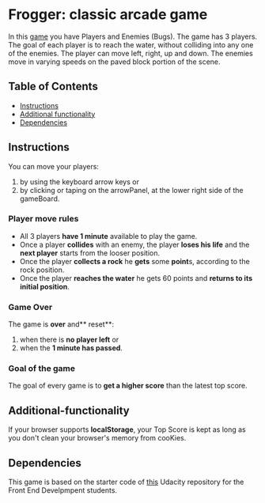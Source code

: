 # Frogger: classic arcade game

In this [game](https://gfa61-ga.github.io/frogger-classic-arcade-game/) you have Players and Enemies (Bugs). The game has 3 players. The goal of each player is to reach the water, without colliding into any one of the enemies. The player can move left, right, up and down. The enemies move in varying speeds on the paved block portion of the scene.
## Table of Contents

* [Instructions](#instructions)
* [Additional functionality](#Additional-functionality)
* [Dependencies](#Dependencies)

## Instructions

You can move your players:
1. by using the keyboard arrow keys or
2. by clicking or taping on the arrowPanel, at the lower right side of the gameBoard.

### Player move rules

* All 3 players **have 1 minute** available to play the game.
* Once a player **collides** with an enemy, the player **loses his life** and the **next player** starts from the looser position.
* Once the player **collects a rock** he **gets** some **point**s, according to the rock position.
* Once the player **reaches the water** he gets 60 points and **returns to its initial position**.

### Game Over
The game is **over** and** reset**:
1. when there is **no player left** or
2. when the **1 minute has passed**.

### Goal of the game
The goal of every game is to **get a higher score** than the latest top score.

## Additional-functionality
If your browser supports **localStorage**, your Top Score is kept as long as you don't clean your browser's memory from cooKies.

## Dependencies

This game is based on the starter code of [this](https://github.com/udacity/frontend-nanodegree-arcade-game) Udacity repository for the Front End Develpmpent students.